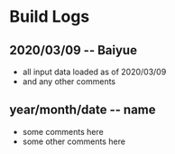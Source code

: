 # Build Logs

## 2020/03/09 -- Baiyue
+ all input data loaded as of 2020/03/09
+ and any other comments

## year/month/date -- name
+ some comments here 
+ some other comments here
